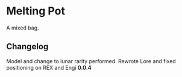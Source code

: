 # Melting Pot

A mixed bag.

## Changelog

Model and change to lunar rarity performed.
Rewrote Lore and fixed positioning on REX and Engi
**0.0.4**

